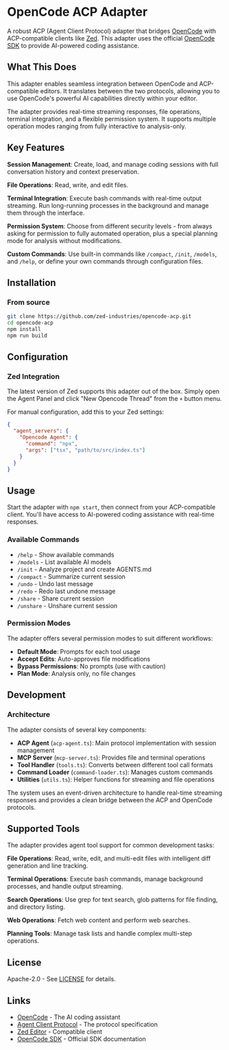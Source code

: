 # OpenCode ACP Adapter

A robust ACP (Agent Client Protocol) adapter that bridges [OpenCode](https://github.com/sst/opencode) with ACP-compatible clients like [Zed](https://zed.dev). This adapter uses the official [OpenCode SDK](https://opencode.ai/docs/sdk) to provide AI-powered coding assistance.

## What This Does

This adapter enables seamless integration between OpenCode and ACP-compatible editors. It translates between the two protocols, allowing you to use OpenCode's powerful AI capabilities directly within your editor.

The adapter provides real-time streaming responses, file operations, terminal integration, and a flexible permission system. It supports multiple operation modes ranging from fully interactive to analysis-only.

## Key Features

**Session Management**: Create, load, and manage coding sessions with full conversation history and context preservation.

**File Operations**: Read, write, and edit files.

**Terminal Integration**: Execute bash commands with real-time output streaming. Run long-running processes in the background and manage them through the interface.

**Permission System**: Choose from different security levels - from always asking for permission to fully automated operation, plus a special planning mode for analysis without modifications.

**Custom Commands**: Use built-in commands like `/compact`, `/init`, `/models`, and `/help`, or define your own commands through configuration files.

## Installation

### From source

```bash
git clone https://github.com/zed-industries/opencode-acp.git
cd opencode-acp
npm install
npm run build
```

## Configuration

### Zed Integration

The latest version of Zed supports this adapter out of the box. Simply open the Agent Panel and click "New Opencode Thread" from the `+` button menu.

For manual configuration, add this to your Zed settings:

```json
{
  "agent_servers": {
    "Opencode Agent": {
      "command": "npx",
      "args": ["tsx", "path/to/src/index.ts"]
    }
  }
}
```

## Usage

Start the adapter with `npm start`, then connect from your ACP-compatible client. You'll have access to AI-powered coding assistance with real-time responses.

### Available Commands

- `/help` - Show available commands
- `/models` - List available AI models
- `/init` - Analyze project and create AGENTS.md
- `/compact` - Summarize current session
- `/undo` - Undo last message
- `/redo` - Redo last undone message
- `/share` - Share current session
- `/unshare` - Unshare current session

### Permission Modes

The adapter offers several permission modes to suit different workflows:

- **Default Mode**: Prompts for each tool usage
- **Accept Edits**: Auto-approves file modifications
- **Bypass Permissions**: No prompts (use with caution)
- **Plan Mode**: Analysis only, no file changes

## Development

### Architecture

The adapter consists of several key components:

- **ACP Agent** (`acp-agent.ts`): Main protocol implementation with session management
- **MCP Server** (`mcp-server.ts`): Provides file and terminal operations
- **Tool Handler** (`tools.ts`): Converts between different tool call formats
- **Command Loader** (`command-loader.ts`): Manages custom commands
- **Utilities** (`utils.ts`): Helper functions for streaming and file operations

The system uses an event-driven architecture to handle real-time streaming responses and provides a clean bridge between the ACP and OpenCode protocols.

## Supported Tools

The adapter provides agent tool support for common development tasks:

**File Operations**: Read, write, edit, and multi-edit files with intelligent diff generation and line tracking.

**Terminal Operations**: Execute bash commands, manage background processes, and handle output streaming.

**Search Operations**: Use grep for text search, glob patterns for file finding, and directory listing.

**Web Operations**: Fetch web content and perform web searches.

**Planning Tools**: Manage task lists and handle complex multi-step operations.

## License

Apache-2.0 - See [LICENSE](LICENSE) for details.

## Links

- [OpenCode](https://github.com/sst/opencode) - The AI coding assistant
- [Agent Client Protocol](https://agentclientprotocol.com/) - The protocol specification
- [Zed Editor](https://zed.dev/) - Compatible client
- [OpenCode SDK](https://opencode.ai/docs/sdk) - Official SDK documentation
